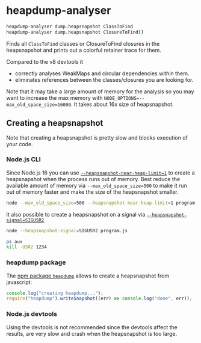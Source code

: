 # heapdump-analyser

```sh
heapdump-analyser dump.heapsnapshot ClassToFind
heapdump-analyser dump.heapsnapshot ClosureToFind()
```

Finds all `ClassToFind` classes or ClosureToFind closures in the heapsnapshot and prints out a colorful retainer trace for them.

Compared to the v8 devtools it

- correctly analyses WeakMaps and circular dependencies within them.
- eliminates references between the classes/closures you are looking for.

Note that it may take a large amount of memory for the analysis so you may want to increase the max memory with `NODE_OPTIONS=--max_old_space_size=16000`. It takes about 16x size of heapsnapshot.

## Creating a heapsnapshot

Note that creating a heapsnapshot is pretty slow and blocks execution of your code.

### Node.js CLI

Since Node.js 16 you can use [`--heapsnapshot-near-heap-limit=1`](https://nodejs.org/api/cli.html#cli_heapsnapshot_near_heap_limit_max_count) to create a heapsnapshot when the process runs out of memory. Best reduce the available amount of memory via `--max_old_space_size=500` to make it run out of memory faster and make the size of the heapsnapshot smaller.

```sh
node --max_old_space_size=500 --heapsnapshot-near-heap-limit=1 program.js
```

It also possible to create a heapsnapshot on a signal via [`--heapsnapshot-signal=SIGUSR2`](https://nodejs.org/api/cli.html#cli_heapsnapshot_signal_signal)

```sh
node --heapsnapshot-signal=SIGUSR2 program.js

ps aux
kill -USR2 1234
```

### heapdump package

The [npm package `heapdump`](https://www.npmjs.com/package/heapdump) allows to create a heapsnapshot from javascript:

```js
console.log("creating heapdump...");
require("heapdump").writeSnapshot((err) => console.log("done", err));
```

### Node.js devtools

Using the devtools is not recommended since the devtools affect the results, are very slow and crash when the heapsnapshot is too large.
